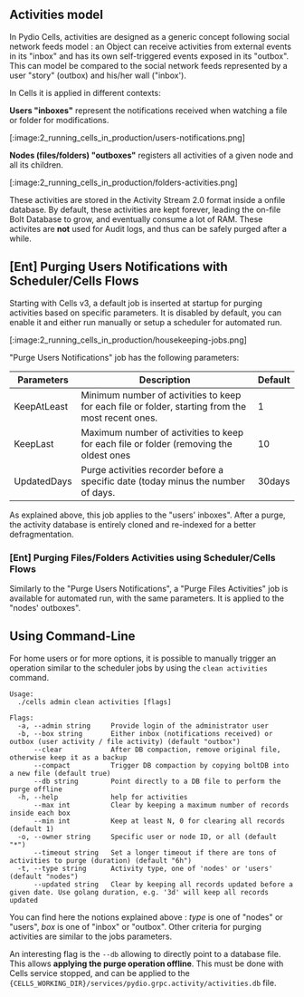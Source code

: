 
## Activities model

In Pydio Cells, activities are designed as a generic concept following social network feeds model : an Object can receive activities from external events in its "inbox" and has its own self-triggered events exposed in its "outbox". This can model be compared to the social network feeds represented by a user "story" (outbox) and his/her wall ("inbox'). 

In Cells it is applied in different contexts:  

**Users "inboxes"** represent the notifications received when watching a file or folder for modifications.

[:image:2_running_cells_in_production/users-notifications.png]

**Nodes (files/folders) "outboxes"** registers all activities of a given node and all its children.

[:image:2_running_cells_in_production/folders-activities.png]

These activities are stored in the Activity Stream 2.0 format inside a onfile database. By default, these activities are kept forever, leading the on-file Bolt Database to grow, and eventually consume a lot of RAM. These activites are **not** used for Audit logs, and thus can be safely purged after a while.

## [Ent] Purging Users Notifications with Scheduler/Cells Flows

Starting with Cells v3, a default job is inserted at startup for purging activities based on specific parameters. It is disabled by default, you can enable it and either run manually or setup a scheduler for automated run.

[:image:2_running_cells_in_production/housekeeping-jobs.png]

"Purge Users Notifications" job has the following parameters:

| Parameters  | Description                                                                                       | Default |
| ----------- | ------------------------------------------------------------------------------------------------- | ------- |
| KeepAtLeast | Minimum number of activities to keep for each file or folder, starting from the most recent ones. | 1       |
| KeepLast    | Maximum number of activities to keep for each file or folder (removing the oldest ones            | 10      |
| UpdatedDays | Purge activities recorder before a specific date (today minus the number of days.                 | 30days  |

As explained above, this job applies to the "users' inboxes". After a purge, the activity database is entirely cloned and re-indexed for a better defragmentation.


### [Ent] Purging Files/Folders Activities using Scheduler/Cells Flows

Similarly to the "Purge Users Notifications", a "Purge Files Activities" job is available for automated run, with the same parameters. It is applied to the "nodes' outboxes". 

## Using Command-Line

For home users or for more options, it is possible to manually trigger an operation similar to the scheduler jobs by using the `clean activities` command.

```
Usage:
  ./cells admin clean activities [flags]

Flags:
  -a, --admin string     Provide login of the administrator user
  -b, --box string       Either inbox (notifications received) or outbox (user activity / file activity) (default "outbox")
      --clear            After DB compaction, remove original file, otherwise keep it as a backup
      --compact          Trigger DB compaction by copying boltDB into a new file (default true)
      --db string        Point directly to a DB file to perform the purge offline
  -h, --help             help for activities
      --max int          Clear by keeping a maximum number of records inside each box
      --min int          Keep at least N, 0 for clearing all records (default 1)
  -o, --owner string     Specific user or node ID, or all (default "*")
      --timeout string   Set a longer timeout if there are tons of activities to purge (duration) (default "6h")
  -t, --type string      Activity type, one of 'nodes' or 'users' (default "nodes")
      --updated string   Clear by keeping all records updated before a given date. Use golang duration, e.g. '3d' will keep all records updated 
```

You can find here the notions explained above : _type_ is one of "nodes" or "users", _box_ is one of "inbox" or "outbox". Other criteria for purging activities are similar to the jobs parameters.

An interesting flag is the `--db` allowing to directly point to a database file. This allows **applying the purge operation offline**. This must be done with Cells service stopped, and can be applied to the `{CELLS_WORKING_DIR}/services/pydio.grpc.activity/activities.db` file.